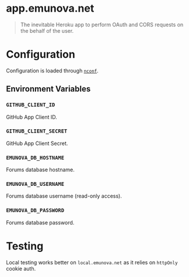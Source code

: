 # app.emunova.net

> The inevitable Heroku app to perform OAuth and CORS requests on the behalf of the user.

# Configuration

Configuration is loaded through [`nconf`](https://github.com/flatiron/nconf).

## Environment Variables

### `GITHUB_CLIENT_ID`

GitHub App Client ID.

### `GITHUB_CLIENT_SECRET`

GitHub App Client Secret.

### `EMUNOVA_DB_HOSTNAME`

Forums database hostname.

### `EMUNOVA_DB_USERNAME`

Forums database username (read-only access).

### `EMUNOVA_DB_PASSWORD`

Forums database password.

# Testing

Local testing works better on `local.emunova.net` as it relies on `httpOnly` cookie auth.